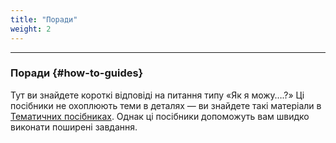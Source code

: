 ```yaml
---
title: "Поради"
weight: 2
---
```


---

### Поради {#how-to-guides}

Тут ви знайдете короткі відповіді на питання типу «Як я можу….?»
Ці посібники не охоплюють теми в деталях — ви знайдете такі
матеріали в [Тематичних посібниках](../topics). Однак ці
посібники допоможуть вам швидко виконати поширені завдання.
